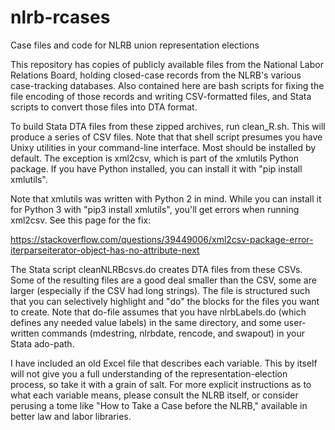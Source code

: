 # nlrb-rcases
Case files and code for NLRB union representation elections

This repository has copies of publicly available files from the National Labor Relations Board, holding closed-case records from the NLRB's various case-tracking databases. Also contained here are bash scripts for fixing the file encoding of those records and writing CSV-formatted files, and Stata scripts to convert those files into DTA format.

To build Stata DTA files from these zipped archives, run clean_R.sh. This will produce a series of CSV files. Note that that shell script presumes you have Unixy utilities in your command-line interface. Most should be installed by default. The exception is xml2csv, which is part of the xmlutils Python package. If you have Python installed, you can install it with "pip install xmlutils".

Note that xmlutils was written with Python 2 in mind. While you can install it for Python 3 with "pip3 install xmlutils", you'll get errors when running xml2csv. See this page for the fix:

https://stackoverflow.com/questions/39449006/xml2csv-package-error-iterparseiterator-object-has-no-attribute-next

The Stata script cleanNLRBcsvs.do creates DTA files from these CSVs. Some of the resulting files are a good deal smaller than the CSV, some are larger (especially if the CSV had long strings). The file is structured such that you can selectively highlight and "do" the blocks for the files you want to create. Note that do-file assumes that you have nlrbLabels.do (which defines any needed value labels) in the same directory, and some user-written commands (mdestring, nlrbdate, rencode, and swapout) in your Stata ado-path.

I have included an old Excel file that describes each variable. This by itself will not give you a full understanding of the representation-election process, so take it with a grain of salt. For more explicit instructions as to what each variable means, please consult the NLRB itself, or consider perusing a tome like "How to Take a Case before the NLRB," available in better law and labor libraries.
